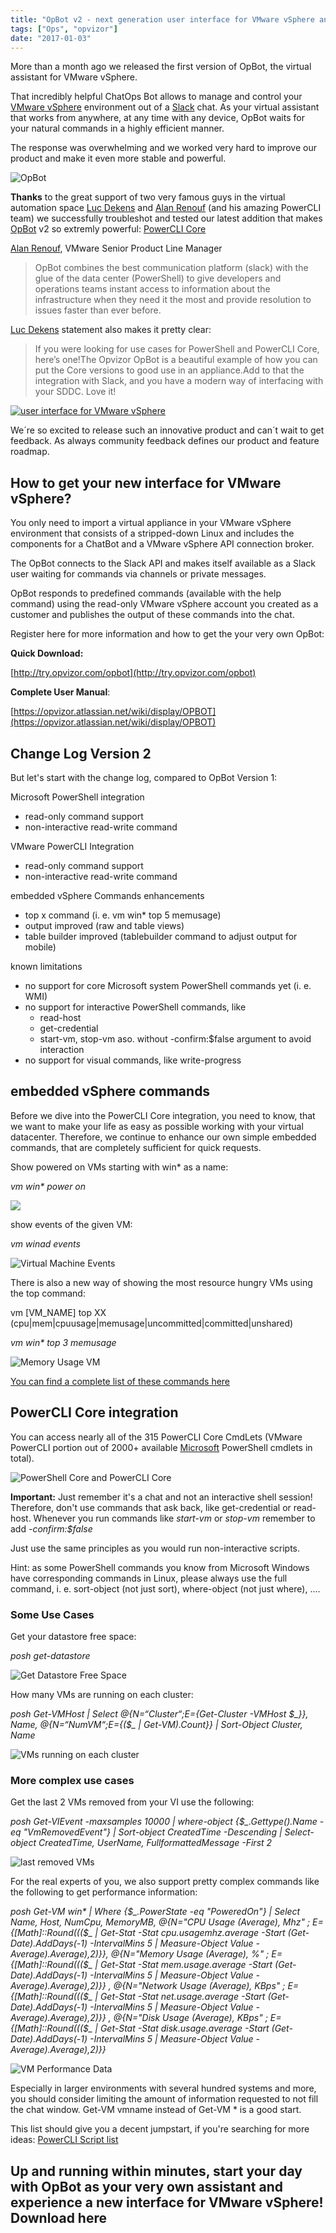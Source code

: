 ```yaml
---
title: "OpBot v2 - next generation user interface for VMware vSphere and PowerCLI Core"
tags: ["Ops", "opvizor"]
date: "2017-01-03"
---
```


More than a month ago we released the first version of OpBot, the virtual assistant for VMware vSphere. 

That incredibly helpful ChatOps Bot allows to manage and control your [VMware vSphere](http://www.vmware.com) environment out of a [Slack](http://www.slack.com) chat. As your virtual assistant that works from anywhere, at any time with any device, OpBot waits for your natural commands in a highly efficient manner.

The response was overwhelming and we worked very hard to improve our product and make it even more stable and powerful.

![OpBot](/images/blog/opBot-1.png)

**Thanks** to the great support of two very famous guys in the virtual automation space [Luc Dekens](https://twitter.com/LucD22) and [Alan Renouf](https://twitter.com/alanrenouf) (and his amazing PowerCLI team) we successfully troubleshot and tested our latest addition that makes [OpBot](http://try.opvizor.com/opbot) v2 so extremly powerful: [PowerCLI Core](https://labs.vmware.com/flings/powercli-core)

[Alan Renouf](http://www.virtu-al.net/), VMware Senior Product Line Manager

> OpBot combines the best communication platform (slack) with the glue of the data center (PowerShell) to give developers and operations teams instant access to information about the infrastructure when they need it the most and provide resolution to issues faster than ever before.

[Luc Dekens](http://www.lucd.info/) statement also makes it pretty clear:

> If you were looking for use cases for PowerShell and PowerCLI Core, here’s one!The Opvizor OpBot is a beautiful example of how you can put the Core versions to good use in an appliance.Add to that the integration with Slack, and you have a modern way of interfacing with your SDDC. Love it!

[![user interface for VMware vSphere](/images/blog/powercli_core.png)](http://try.opvizor.com/opbot)

We´re so excited to release such an innovative product and can´t wait to get feedback. As always community feedback defines our product and feature roadmap.

## How to get your new interface for VMware vSphere?

You only need to import a virtual appliance in your VMware vSphere environment that consists of a stripped-down Linux and includes the components for a ChatBot and a VMware vSphere API connection broker.

The OpBot connects to the Slack API and makes itself available as a Slack user waiting for commands via channels or private messages.

OpBot responds to predefined commands (available with the help command) using the read-only VMware vSphere account you created as a customer and publishes the output of these commands into the chat.

Register here for more information and how to get the your very own OpBot:

**Quick Download:** 

[http://try.opvizor.com/opbot](http://try.opvizor.com/opbot)

**Complete User Manual**:

[https://opvizor.atlassian.net/wiki/display/OPBOT](https://opvizor.atlassian.net/wiki/display/OPBOT)

## Change Log Version 2

But let's start with the change log, compared to OpBot Version 1:

Microsoft PowerShell integration

- read-only command support
- non-interactive read-write command 

VMware PowerCLI Integration

- read-only command support
- non-interactive read-write command 

embedded vSphere Commands enhancements

- top x command (i. e. vm win\* top 5 memusage)
- output improved (raw and table views)
- table builder improved (tablebuilder command to adjust output for mobile)

known limitations

- no support for core Microsoft system PowerShell commands yet (i. e. WMI)
- no support for interactive PowerShell commands, like
    - read-host
    - get-credential
    - start-vm, stop-vm aso. without -confirm:$false argument to avoid interaction
- no support for visual commands, like write-progress

## embedded vSphere commands

Before we dive into the PowerCLI Core integration, you need to know, that we want to make your life as easy as possible working with your virtual datacenter. Therefore, we continue to enhance our own simple embedded commands, that are completely sufficient for quick requests.

Show powered on VMs starting with win\* as a name:

_vm win\* power on_

![](/images/blog/poweronvms.png)

show events of the given VM:

_vm winad events_

![Virtual Machine Events](/images/blog/events.png)

There is also a new way of showing the most resource hungry VMs using the top command: 

vm \[VM\_NAME\] top XX (cpu|mem|cpuusage|memusage|uncommitted|committed|unshared)

_vm win\* top 3 memusage_

![Memory Usage VM](/images/blog/top3mem.png)

[You can find a complete list of these commands here](https://opvizor.atlassian.net/wiki/display/OPBOT/VMware+vSphere+Commands)

## PowerCLI Core integration

You can access nearly all of the 315 PowerCLI Core CmdLets (VMware PowerCLI portion out of 2000+ available [Microsoft](https://github.com/PowerShell/PowerShell) PowerShell cmdlets in total).

![PowerShell Core and PowerCLI Core](/images/blog/powershell_core_cmds.png)

**Important:** Just remember it's a chat and not an interactive shell session! Therefore, don't use commands that ask back, like get-credential or read-host. Whenever you run commands like _start-vm_ or _stop-vm_ remember to add _\-confirm:$false_

Just use the same principles as you would run non-interactive scripts.

Hint: as some PowerShell commands you know from Microsoft Windows have corresponding commands in Linux, please always use the full command, i. e. sort-object (not just sort), where-object (not just where), ....

### Some Use Cases

Get your datastore free space:

_posh get-datastore_

![Get Datastore Free Space](/images/blog/datastore_powercli.png)

How many VMs are running on each cluster:

_posh Get-VMHost | Select @{N=“Cluster“;E={Get-Cluster -VMHost $\_}}, Name, @{N=“NumVM“;E={($\_ | Get-VM).Count}} | Sort-Object Cluster, Name_

![VMs running on each cluster](/images/blog/vmcount.png)

### More complex use cases

Get the last 2 VMs removed from your VI use the following:

_posh Get-VIEvent -maxsamples 10000 | where-object {$\_.Gettype().Name -eq "VmRemovedEvent"} | Sort-object CreatedTime -Descending | Select-object CreatedTime, UserName, FullformattedMessage -First 2_

![last removed VMs](/images/blog/last_removed_vms.png)

For the real experts of you, we also support pretty complex commands like the following to get performance information:

_posh Get-VM win\* | Where {$\_.PowerState -eq "PoweredOn"} | Select Name, Host, NumCpu, MemoryMB, @{N="CPU Usage (Average), Mhz" ; E={\[Math\]::Round((($\_ | Get-Stat -Stat cpu.usagemhz.average -Start (Get-Date).AddDays(-1) -IntervalMins 5 | Measure-Object Value -Average).Average),2)}}, @{N="Memory Usage (Average), %" ; E={\[Math\]::Round((($\_ | Get-Stat -Stat mem.usage.average -Start (Get-Date).AddDays(-1) -IntervalMins 5 | Measure-Object Value -Average).Average),2)}} , @{N="Network Usage (Average), KBps" ; E={\[Math\]::Round((($\_ | Get-Stat -Stat net.usage.average -Start (Get-Date).AddDays(-1) -IntervalMins 5 | Measure-Object Value -Average).Average),2)}} , @{N="Disk Usage (Average), KBps" ; E={\[Math\]::Round((($\_ | Get-Stat -Stat disk.usage.average -Start (Get-Date).AddDays(-1) -IntervalMins 5 | Measure-Object Value -Average).Average),2)}}_

![VM Performance Data](/images/blog/perfvmdata.png)

Especially in larger environments with several hundred systems and more, you should consider limiting the amount of information requested to not fill the chat window. Get-VM vmname instead of Get-VM \* is a good start.

This list should give you a decent jumpstart, if you're searching for more ideas: [PowerCLI Script list](http://www.virtu-al.net/script-list/)

## Up and running within minutes, start your day with OpBot as your very own assistant and experience a new interface for VMware vSphere! **Download here**

[](http://try.opvizor.com/opbot)
